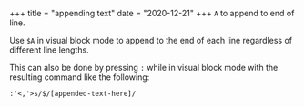 +++
title = "appending text"
date = "2020-12-21"
+++
`A` to append to end of line.

Use `$A` in visual block mode to append to the end of each line regardless of different line lengths.

This can also be done by pressing `:` while in visual block mode with the resulting command like the following:

```vim
:'<,'>s/$/[appended-text-here]/
```
